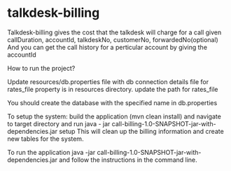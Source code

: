 # talkdesk-billing
Talkdesk-billing gives the cost that the talkdesk will charge for a call given
    callDuration, accountId, talkdeskNo, customerNo, forwardedNo(optional)
And you can get the call history for a perticular account by giving the accountId

How to run the project?

Update resources/db.properties file with db connection details
file for rates_file property is in resources directory. update the path for rates_file

You should create the database with the specified name in db.properties

To setup the system:  build the application (mvn clean install) and navigate to target directory and run
  java - jar call-billing-1.0-SNAPSHOT-jar-with-dependencies.jar setup
This will clean up the billing information and create new tables for the system.

To run the application
  java -jar call-billing-1.0-SNAPSHOT-jar-with-dependencies.jar
and follow the instructions in the command line.
